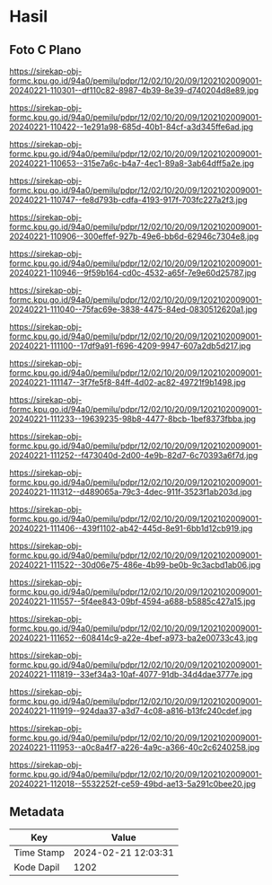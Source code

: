 # Hasil

## Foto C Plano

https://sirekap-obj-formc.kpu.go.id/94a0/pemilu/pdpr/12/02/10/20/09/1202102009001-20240221-110301--df110c82-8987-4b39-8e39-d740204d8e89.jpg

https://sirekap-obj-formc.kpu.go.id/94a0/pemilu/pdpr/12/02/10/20/09/1202102009001-20240221-110422--1e291a98-685d-40b1-84cf-a3d345ffe6ad.jpg

https://sirekap-obj-formc.kpu.go.id/94a0/pemilu/pdpr/12/02/10/20/09/1202102009001-20240221-110653--315e7a6c-b4a7-4ec1-89a8-3ab64dff5a2e.jpg

https://sirekap-obj-formc.kpu.go.id/94a0/pemilu/pdpr/12/02/10/20/09/1202102009001-20240221-110747--fe8d793b-cdfa-4193-917f-703fc227a2f3.jpg

https://sirekap-obj-formc.kpu.go.id/94a0/pemilu/pdpr/12/02/10/20/09/1202102009001-20240221-110906--300effef-927b-49e6-bb6d-62946c7304e8.jpg

https://sirekap-obj-formc.kpu.go.id/94a0/pemilu/pdpr/12/02/10/20/09/1202102009001-20240221-110946--9f59b164-cd0c-4532-a65f-7e9e60d25787.jpg

https://sirekap-obj-formc.kpu.go.id/94a0/pemilu/pdpr/12/02/10/20/09/1202102009001-20240221-111040--75fac69e-3838-4475-84ed-0830512620a1.jpg

https://sirekap-obj-formc.kpu.go.id/94a0/pemilu/pdpr/12/02/10/20/09/1202102009001-20240221-111100--17df9a91-f696-4209-9947-607a2db5d217.jpg

https://sirekap-obj-formc.kpu.go.id/94a0/pemilu/pdpr/12/02/10/20/09/1202102009001-20240221-111147--3f7fe5f8-84ff-4d02-ac82-49721f9b1498.jpg

https://sirekap-obj-formc.kpu.go.id/94a0/pemilu/pdpr/12/02/10/20/09/1202102009001-20240221-111233--19639235-98b8-4477-8bcb-1bef8373fbba.jpg

https://sirekap-obj-formc.kpu.go.id/94a0/pemilu/pdpr/12/02/10/20/09/1202102009001-20240221-111252--f473040d-2d00-4e9b-82d7-6c70393a6f7d.jpg

https://sirekap-obj-formc.kpu.go.id/94a0/pemilu/pdpr/12/02/10/20/09/1202102009001-20240221-111312--d489065a-79c3-4dec-911f-3523f1ab203d.jpg

https://sirekap-obj-formc.kpu.go.id/94a0/pemilu/pdpr/12/02/10/20/09/1202102009001-20240221-111406--439f1102-ab42-445d-8e91-6bb1d12cb919.jpg

https://sirekap-obj-formc.kpu.go.id/94a0/pemilu/pdpr/12/02/10/20/09/1202102009001-20240221-111522--30d06e75-486e-4b99-be0b-9c3acbd1ab06.jpg

https://sirekap-obj-formc.kpu.go.id/94a0/pemilu/pdpr/12/02/10/20/09/1202102009001-20240221-111557--5f4ee843-09bf-4594-a688-b5885c427a15.jpg

https://sirekap-obj-formc.kpu.go.id/94a0/pemilu/pdpr/12/02/10/20/09/1202102009001-20240221-111652--608414c9-a22e-4bef-a973-ba2e00733c43.jpg

https://sirekap-obj-formc.kpu.go.id/94a0/pemilu/pdpr/12/02/10/20/09/1202102009001-20240221-111819--33ef34a3-10af-4077-91db-34d4dae3777e.jpg

https://sirekap-obj-formc.kpu.go.id/94a0/pemilu/pdpr/12/02/10/20/09/1202102009001-20240221-111919--924daa37-a3d7-4c08-a816-b13fc240cdef.jpg

https://sirekap-obj-formc.kpu.go.id/94a0/pemilu/pdpr/12/02/10/20/09/1202102009001-20240221-111953--a0c8a4f7-a226-4a9c-a366-40c2c6240258.jpg

https://sirekap-obj-formc.kpu.go.id/94a0/pemilu/pdpr/12/02/10/20/09/1202102009001-20240221-112018--5532252f-ce59-49bd-ae13-5a291c0bee20.jpg


## Metadata

| Key        | Value               |
| ---------- | ------------------- |
| Time Stamp | 2024-02-21 12:03:31 |
| Kode Dapil | 1202                |




